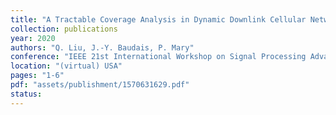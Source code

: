 ```yaml
---
title: "A Tractable Coverage Analysis in Dynamic Downlink Cellular Networks"
collection: publications
year: 2020
authors: "Q. Liu, J.-Y. Baudais, P. Mary"
conference: "IEEE 21st International Workshop on Signal Processing Advances in Wireless Communications (SPAWC)"
location: "(virtual) USA"
pages: "1-6"
pdf: "assets/publishment/1570631629.pdf"
status:
---
```

